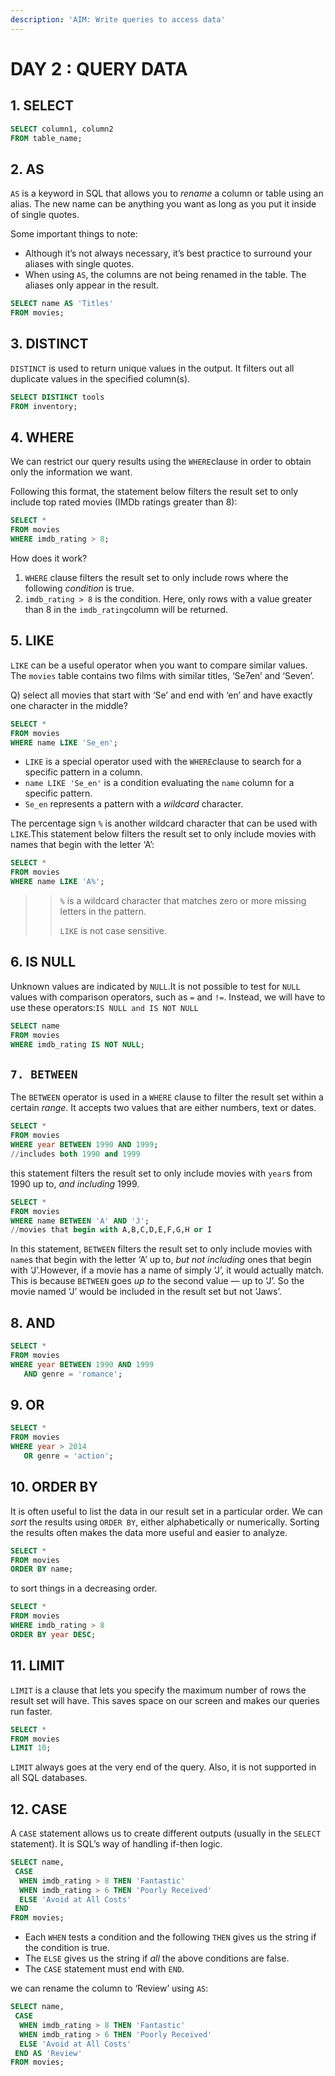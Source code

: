 ```yaml
---
description: 'AIM: Write queries to access data'
---
```


# DAY 2 : QUERY DATA

## 1. SELECT

```sql
SELECT column1, column2 
FROM table_name;
```

## 2. AS

`AS` is a keyword in SQL that allows you to _rename_ a column or table using an alias. The new name can be anything you want as long as you put it inside of single quotes.



Some important things to note:

* Although it’s not always necessary, it’s best practice to surround your aliases with single quotes.
* When using `AS`, the columns are not being renamed in the table. The aliases only appear in the result.

```sql
SELECT name AS 'Titles'
FROM movies;
```

## 3. DISTINCT 

`DISTINCT` is used to return unique values in the output. It filters out all duplicate values in the specified column\(s\).

```sql
SELECT DISTINCT tools 
FROM inventory;
```

## 4. WHERE

We can restrict our query results using the `WHERE`clause in order to obtain only the information we want.

Following this format, the statement below filters the result set to only include top rated movies \(IMDb ratings greater than 8\):

```sql
SELECT *
FROM movies
WHERE imdb_rating > 8;
```

How does it work?

1. `WHERE` clause filters the result set to only include rows where the following _condition_ is true.
2. `imdb_rating > 8` is the condition. Here, only rows with a value greater than 8 in the `imdb_rating`column will be returned.

## 5. LIKE

`LIKE` can be a useful operator when you want to compare similar values. The `movies` table contains two films with similar titles, ‘Se7en’ and ‘Seven’. 

Q\) select all movies that start with ‘Se’ and end with ‘en’ and have exactly one character in the middle?

```sql
SELECT * 
FROM movies
WHERE name LIKE 'Se_en';
```

* `LIKE` is a special operator used with the `WHERE`clause to search for a specific pattern in a column.
* `name LIKE 'Se_en'` is a condition evaluating the `name` column for a specific pattern.
* `Se_en` represents a pattern with a _wildcard_ character.

The percentage sign `%` is another wildcard character that can be used with `LIKE`.This statement below filters the result set to only include movies with names that begin with the letter ‘A’:

```sql
SELECT * 
FROM movies
WHERE name LIKE 'A%';
```

> > `%` is a wildcard character that matches zero or more missing letters in the pattern. 
> >
> > `LIKE` is not case sensitive.

## 6. IS NULL



Unknown values are indicated by `NULL`.It is not possible to test for `NULL` values with comparison operators, such as `=` and `!=`. Instead, we will have to use these operators:`IS NULL and IS NOT NULL`

```sql
SELECT name
FROM movies 
WHERE imdb_rating IS NOT NULL;
```

## `7. BETWEEN`

The `BETWEEN` operator is used in a `WHERE` clause to filter the result set within a certain _range_. It accepts two values that are either numbers, text or dates.

```sql
SELECT *
FROM movies
WHERE year BETWEEN 1990 AND 1999;
//includes both 1990 and 1999
```

 this statement filters the result set to only include movies with `year`s from 1990 up to, _and including_ 1999.

```sql
SELECT *
FROM movies
WHERE name BETWEEN 'A' AND 'J';
//movies that begin with A,B,C,D,E,F,G,H or I
```

In this statement, `BETWEEN` filters the result set to only include movies with `name`s that begin with the letter ‘A’ up to, _but not including_ ones that begin with ‘J’.However, if a movie has a name of simply ‘J’, it would actually match. This is because `BETWEEN` goes _up to_ the second value — up to ‘J’. So the movie named ‘J’ would be included in the result set but not ‘Jaws’.

## 8. AND

```sql
SELECT * 
FROM movies
WHERE year BETWEEN 1990 AND 1999
   AND genre = 'romance';
```

## 9. OR

```sql
SELECT *
FROM movies
WHERE year > 2014
   OR genre = 'action';
```

##  10. ORDER BY

It is often useful to list the data in our result set in a particular order. We can _sort_ the results using `ORDER BY`, either alphabetically or numerically. Sorting the results often makes the data more useful and easier to analyze.

```sql
SELECT *
FROM movies
ORDER BY name;
```

to sort things in a decreasing order.

```sql
SELECT *
FROM movies
WHERE imdb_rating > 8
ORDER BY year DESC;
```

##  11. LIMIT

`LIMIT` is a clause that lets you specify the maximum number of rows the result set will have. This saves space on our screen and makes our queries run faster. 

```sql
SELECT *
FROM movies
LIMIT 10;
```

`LIMIT` always goes at the very end of the query. Also, it is not supported in all SQL databases.

## 12.  CASE

A `CASE` statement allows us to create different outputs \(usually in the `SELECT` statement\). It is SQL’s way of handling if-then logic.

```sql
SELECT name,
 CASE
  WHEN imdb_rating > 8 THEN 'Fantastic'
  WHEN imdb_rating > 6 THEN 'Poorly Received'
  ELSE 'Avoid at All Costs'
 END
FROM movies;
```

* Each `WHEN` tests a condition and the following `THEN` gives us the string if the condition is true.
* The `ELSE` gives us the string if _all_ the above conditions are false.
* The `CASE` statement must end with `END`.

we can rename the column to ‘Review’ using `AS`:

```sql
SELECT name,
 CASE
  WHEN imdb_rating > 8 THEN 'Fantastic'
  WHEN imdb_rating > 6 THEN 'Poorly Received'
  ELSE 'Avoid at All Costs'
 END AS 'Review'
FROM movies;
```



